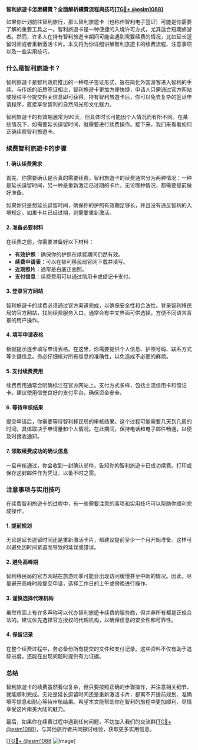 **智利旅遊卡怎麽續費？全面解析續費流程與技巧[[TG💪+ @esim1088](https://t.me/s/esim1088)]**

如果你计划前往智利旅行，那么智利旅遊卡（也称作智利电子签证）可能是你需要了解的重要工具之一。智利旅遊卡是一种便捷的入境许可方式，尤其适合短期旅游者。然而，许多人在持有智利旅遊卡期间可能会遇到需要续费的情况，比如延长逗留时间或者重新激活卡片。本文将为你详细讲解智利旅遊卡的续费流程、注意事项以及一些实用技巧。

### 什么是智利旅遊卡？

智利旅遊卡是智利政府推出的一种电子签证形式，旨在简化外国游客进入智利的手续。与传统的纸质签证相比，智利旅遊卡更加方便快捷，申请人只需通过官方网站或授权平台提交相关信息即可获得。持有智利旅遊卡后，你可以免去复杂的签证申请程序，直接享受智利的自然风光和文化魅力。

智利旅遊卡的有效期通常为90天，但具体时长可能因个人情况而有所不同。在某些情况下，如需要延长逗留时间，就需要进行续费操作。接下来，我们来看看如何正确续费智利旅遊卡。

### 续费智利旅遊卡的步骤

#### 1. 确认续费需求

首先，你需要确认是否真的需要续费。智利旅遊卡的续费通常分为两种情况：一种是延长逗留时间，另一种是重新激活已过期的卡片。无论哪种情况，都需要提前做好准备。

如果你只是想延长逗留时间，确保你的护照有效期足够长，并且没有违反智利的入境规定。如果卡片已经过期，则需要重新激活。

#### 2. 准备必要材料

在续费之前，你需要准备好以下材料：

- **有效护照**：确保你的护照在续费期间仍然有效。
- **续费申请表**：可以在智利移民局官网下载并填写。
- **近期照片**：通常是白底正面照。
- **支付信息**：续费费用可以通过信用卡或借记卡支付。

#### 3. 登录官方网站

智利旅遊卡的续费必须通过官方渠道完成，以确保安全性和合法性。登录智利移民局的官方网站，找到续费服务入口。通常会有中文界面可供选择，方便不同语言背景的用户操作。

#### 4. 填写申请表格

根据提示逐步填写申请表格。在这里，你需要提供个人信息、护照号码、联系方式等关键信息。务必仔细核对所有信息的准确性，以免造成不必要的麻烦。

#### 5. 支付续费费用

续费费用通常会明确标注在官方网站上。支付方式多样，包括主流信用卡和借记卡。建议使用信誉良好的支付平台，确保资金安全。

#### 6. 等待审核结果

提交申请后，你需要等待智利移民局的审核结果。这个过程可能需要几天到几周的时间，具体取决于申请量和个人情况。在此期间，保持电话和电子邮件畅通，以便及时接收通知。

#### 7. 领取续费成功的确认信息

一旦审核通过，你会收到一封确认邮件，告知你的智利旅遊卡已成功续费。打印或保存这封邮件作为凭证，以备不时之需。

### 注意事项与实用技巧

在续费智利旅遊卡的过程中，有一些需要注意的事项和实用技巧可以帮助你顺利完成操作。

#### 1. 提前规划

无论是延长逗留时间还是重新激活卡片，都建议提前至少一个月开始准备。这样可以避免因时间紧迫而导致的延误或错误。

#### 2. 避免高峰期

智利移民局的官方网站在旅游旺季可能会出现访问缓慢甚至中断的情况。因此，尽量避开高峰时段提交申请，选择工作日的上午或傍晚进行操作。

#### 3. 谨慎选择代理机构

虽然市面上有许多声称可以代办智利旅遊卡续费的服务商，但并非所有都是正规合法的。建议优先选择官方授权的代理机构，以确保信息的安全性和可靠性。

#### 4. 保留记录

在整个续费过程中，务必备份所有提交的文件和支付记录。这些资料不仅有助于追踪进度，还能在出现问题时提供有力证据。

### 总结

智利旅遊卡的续费虽然看似复杂，但只要按照正确的步骤操作，并注意相关细节，就能顺利完成。无论是延长逗留时间还是重新激活卡片，都离不开提前规划、准确填写信息和耐心等待审核结果。希望本文能帮助你在智利的旅程中更加顺利，尽情享受这片南美大陆的魅力。

最后，如果你在续费过程中遇到任何问题，不妨加入我们的交流群[[TG💪+ @esim1088](https://t.me/s/esim1088)]，与其他旅行者共同探讨经验，获取更多实用信息。

[[TG💪+ @esim1088](https://t.me/s/esim1088) ![Image](https://i.postimg.cc/4NQfJmqS/Snipaste-2025-05-13-00-14-12.png)]